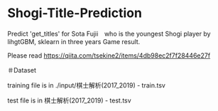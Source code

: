 # Shogi-Title-Prediction
Predict 'get_titles' for Sota Fujii　who is the youngest Shogi player by lihgtGBM, sklearn in three years Game result.

Please read https://qiita.com/tsekine2/items/4db98ec2f7f28446e27f

＃Dataset

training file is in ./input/棋士解析(2017_2019) - train.tsv

test file is in 棋士解析(2017_2019) - test.tsv
